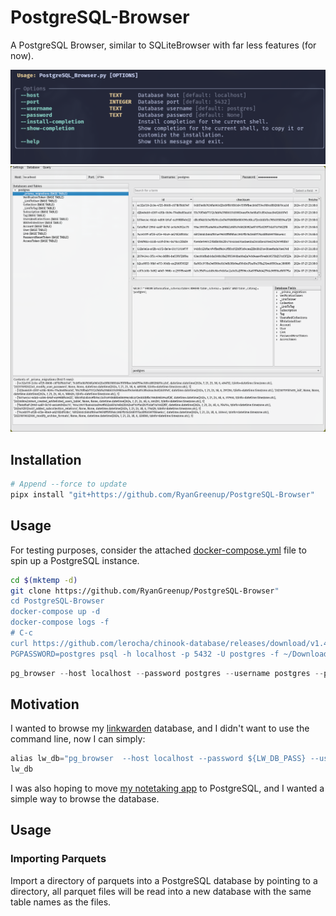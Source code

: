 # PostgreSQL-Browser
A PostgreSQL Browser, similar to SQLiteBrowser with far less features (for now).

![](./screenshot_cli.png)
![](./screenshot.png)

## Installation

```python
# Append --force to update
pipx install "git+https://github.com/RyanGreenup/PostgreSQL-Browser"
```

## Usage

For testing purposes, consider the attached [docker-compose.yml](./docker-compose.yml) file to spin up a PostgreSQL instance.

```bash
cd $(mktemp -d)
git clone https://github.com/RyanGreenup/PostgreSQL-Browser"
cd PostgreSQL-Browser
docker-compose up -d
docker-compose logs -f
# C-c
curl https://github.com/lerocha/chinook-database/releases/download/v1.4.5/Chinook_PostgreSql.sql > Chinook_PostgreSql.sql
PGPASSWORD=postgres psql -h localhost -p 5432 -U postgres -f ~/Downloads/Chinook_PostgreSql.sql
```

```python
pg_browser --host localhost --password postgres --username postgres --port 5432
```

## Motivation

I wanted to browse my [linkwarden](https://github.com/linkwarden/linkwarden) database, and I didn't want to use the command line, now I can simply:

```python
alias lw_db="pg_browser  --host localhost --password ${LW_DB_PASS} --username postgres --port 37194"
lw_db
```

I was also hoping to move [my notetaking app](https://github.com/RyanGreenup/Draftsmith) to PostgreSQL, and I wanted a simple way to browse the database.





## Usage

### Importing Parquets

Import a directory of parquets into a PostgreSQL database by pointing to a directory, all parquet files will be read into a new database with the same table names as the files.
